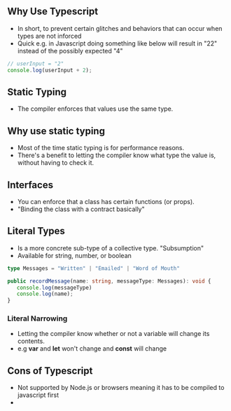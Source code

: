 ## Why Use Typescript
   - In short, to prevent certain glitches and behaviors that can occur when types are not inforced
   - Quick e.g. in Javascript doing something like below will result in "22" instead of the possibly expected "4"

   ```javascript  
   // userInput = "2"
   console.log(userInput + 2);
   ```
## Static Typing
   - The compiler enforces that values use the same type.

## Why use static typing
   - Most of the time static typing is for performance reasons.
   - There's a benefit to letting the compiler know what type the value is, without having to check it.

## Interfaces
   - You can enforce that a class has certain functions (or props). 
   - "Binding the class with a contract basically"

## Literal Types
   - Is a more concrete sub-type of a collective type. "Subsumption"
   - Available for string, number, or boolean

```typescript  
type Messages = "Written" | "Emailed" | "Word of Mouth"

public recordMessage(name: string, messageType: Messages): void {
   console.log(messageType)
   console.log(name);
}
```

  
   ### Literal Narrowing
   - Letting the compiler know whether or not a variable will change its contents.
   - e.g **var** and **let** won't change and **const** will change


## Cons of Typescript
   - Not supported by Node.js or browsers meaning it has to be compiled to javascript first
   - 